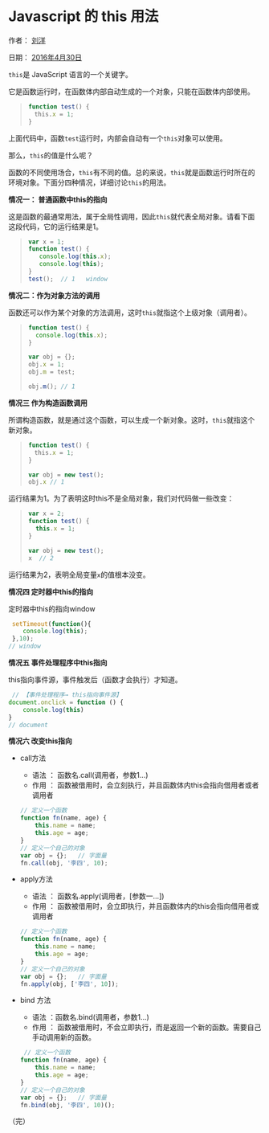 # Javascript 的 this 用法

作者： [刘洋](https://www.thisliuyang.cn/)

日期： [2016年4月30日](https://www.thisliuyang.cn/)



`this`是 JavaScript 语言的一个关键字。

它是函数运行时，在函数体内部自动生成的一个对象，只能在函数体内部使用。

> ```javascript
> function test() {
> 　this.x = 1;
> }
> ```

上面代码中，函数`test`运行时，内部会自动有一个`this`对象可以使用。

那么，`this`的值是什么呢？

函数的不同使用场合，`this`有不同的值。总的来说，`this`就是函数运行时所在的环境对象。下面分四种情况，详细讨论`this`的用法。

**情况一： 普通函数中this的指向**

这是函数的最通常用法，属于全局性调用，因此`this`就代表全局对象。请看下面这段代码，它的运行结果是1。

> ```javascript
> var x = 1;
> function test() {
>    console.log(this.x);
>    console.log(this);
> }
> test();  // 1   window
> ```

**情况二：作为对象方法的调用**

函数还可以作为某个对象的方法调用，这时`this`就指这个上级对象（调用者）。

> ```javascript
> function test() {
>   console.log(this.x);
> }
> 
> var obj = {};
> obj.x = 1;
> obj.m = test;
> 
> obj.m(); // 1
> ```

**情况三 作为构造函数调用**

所谓构造函数，就是通过这个函数，可以生成一个新对象。这时，`this`就指这个新对象。

> ```javascript
> function test() {
> 　this.x = 1;
> }
> 
> var obj = new test();
> obj.x // 1
> ```

运行结果为1。为了表明这时this不是全局对象，我们对代码做一些改变：

> ```javascript
> var x = 2;
> function test() {
>   this.x = 1;
> }
> 
> var obj = new test();
> x  // 2
> ```

运行结果为2，表明全局变量`x`的值根本没变。

**情况四 定时器中this的指向**

定时器中this的指向window

```javascript
 setTimeout(function(){
    console.log(this);
 },10);
// window
```

**情况五 事件处理程序中this指向**

this指向事件源，事件触发后（函数才会执行）才知道。

```javascript
 // 【事件处理程序→ this指向事件源】
document.onclick = function () {
    console.log(this)
}
// document
```





**情况六 改变this指向**

- call方法

  - 语法 ： 函数名.call(调用者，参数1...)
  - 作用 ： 函数被借用时，会立刻执行，并且函数体内this会指向借用者或者调用者

  ```javascript
  // 定义一个函数
  function fn(name, age) {
      this.name = name;
      this.age = age;
  }
  // 定义一个自己的对象
  var obj = {};   // 字面量
  fn.call(obj, '李四', 10);
  ```

- apply方法

  - 语法 ： 函数名.apply(调用者，[参数一...])
  - 作用 ： 函数被借用时，会立即执行，并且函数体内的this会指向借用者或调用者

  ```javascript
  // 定义一个函数
  function fn(name, age) {
      this.name = name;
      this.age = age;
  }
  // 定义一个自己的对象
  var obj = {};   // 字面量
  fn.apply(obj, ['李四', 10]);
  ```

- bind 方法

  - 语法 ：函数名.bind(调用者，参数1...)
  - 作用 ： 函数被借用时，不会立即执行，而是返回一个新的函数。需要自己手动调用新的函数。

  ```javascript
   // 定义一个函数
  function fn(name, age) {
      this.name = name;
      this.age = age;
  }
  // 定义一个自己的对象
  var obj = {};   // 字面量
  fn.bind(obj, '李四', 10)();
  ```



（完） 